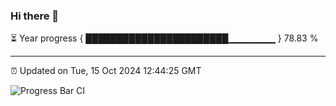 ### Hi there 👋

⏳ Year progress { ███████████████████████▁▁▁▁▁▁▁ } 78.83 %

---

⏰ Updated on Tue, 15 Oct 2024 12:44:25 GMT

![Progress Bar CI](https://github.com/liununu/liununu/workflows/Progress%20Bar%20CI/badge.svg)
